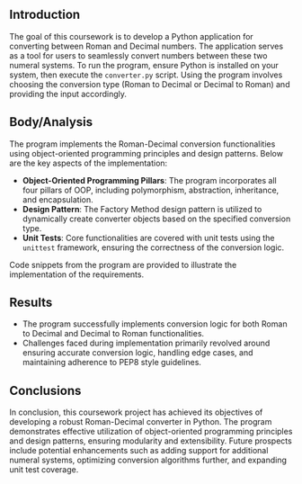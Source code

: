 
## Introduction

The goal of this coursework is to develop a Python application for converting between Roman and Decimal numbers. The application serves as a tool for users to seamlessly convert numbers between these two numeral systems. To run the program, ensure Python is installed on your system, then execute the `converter.py` script. Using the program involves choosing the conversion type (Roman to Decimal or Decimal to Roman) and providing the input accordingly.

## Body/Analysis

The program implements the Roman-Decimal conversion functionalities using object-oriented programming principles and design patterns. Below are the key aspects of the implementation:

- **Object-Oriented Programming Pillars**: The program incorporates all four pillars of OOP, including polymorphism, abstraction, inheritance, and encapsulation.
- **Design Pattern**: The Factory Method design pattern is utilized to dynamically create converter objects based on the specified conversion type.
- **Unit Tests**: Core functionalities are covered with unit tests using the `unittest` framework, ensuring the correctness of the conversion logic.

Code snippets from the program are provided to illustrate the implementation of the requirements.

## Results

- The program successfully implements conversion logic for both Roman to Decimal and Decimal to Roman functionalities.
- Challenges faced during implementation primarily revolved around ensuring accurate conversion logic, handling edge cases, and maintaining adherence to PEP8 style guidelines.

## Conclusions

In conclusion, this coursework project has achieved its objectives of developing a robust Roman-Decimal converter in Python. The program demonstrates effective utilization of object-oriented programming principles and design patterns, ensuring modularity and extensibility. Future prospects include potential enhancements such as adding support for additional numeral systems, optimizing conversion algorithms further, and expanding unit test coverage.
